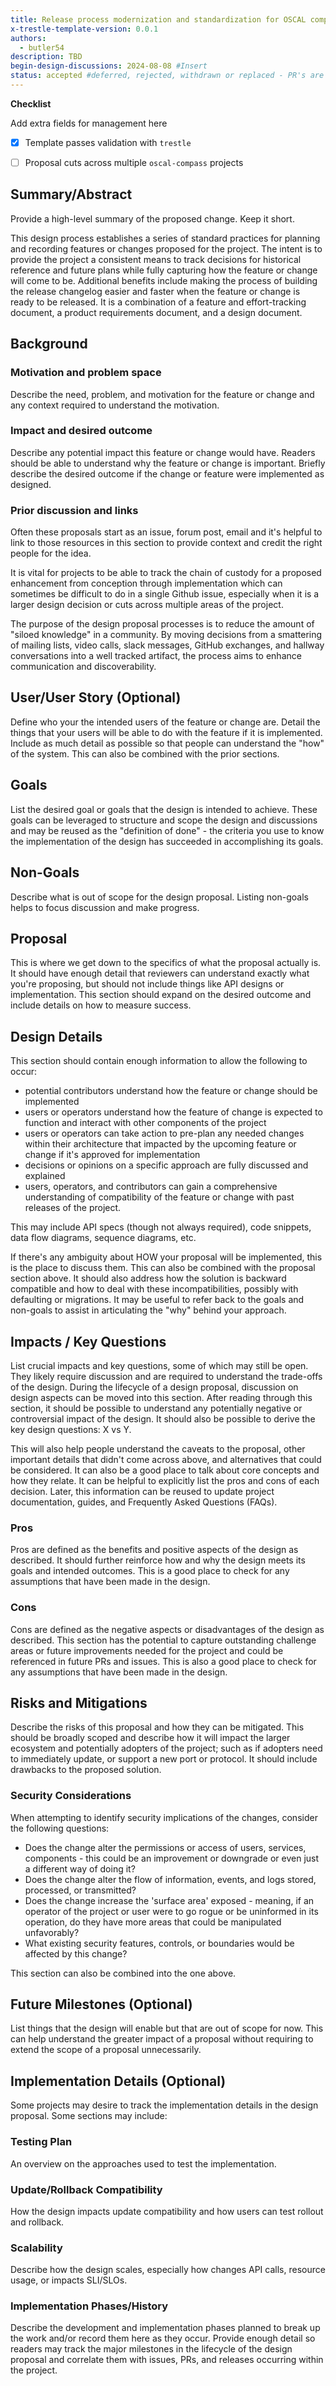 ```yaml
---
title: Release process modernization and standardization for OSCAL compass
x-trestle-template-version: 0.0.1
authors:
  - butler54
description: TBD
begin-design-discussions: 2024-08-08 #Insert
status: accepted #deferred, rejected, withdrawn or replaced - PR's are not accepted. Status is based on main. Rejected is unlikely to exist except where a clear record is required 
---
```


**Checklist**


<!--> Add extra fields for management here <!-->

- [x] Template passes validation with `trestle`
- [ ] Proposal cuts across multiple `oscal-compass` projects



## Summary/Abstract

Provide a high-level summary of the proposed change. Keep it short.

This design process establishes a series of standard practices for planning and recording features or changes proposed for the project. The intent is to provide the project a consistent means to track decisions for historical reference and future plans while fully capturing how the feature or change will come to be. Additional benefits include making the process of building the release changelog easier and faster when the feature or change is ready to be released. It is a combination of a feature and effort-tracking document, a product requirements document, and a design document.

## Background

### Motivation and problem space

Describe the need, problem, and motivation for the feature or change and any context required to understand the motivation. 

### Impact and desired outcome

Describe any potential impact this feature or change would have. Readers should be able to understand why the feature or change is important. Briefly describe the desired outcome if the change or feature were implemented as designed. 

### Prior discussion and links

Often these proposals start as an issue, forum post, email and it's helpful to link to those resources in this section to provide context and credit the right people for the idea.

It is vital for projects to be able to track the chain of custody for a proposed enhancement from conception through implementation which can sometimes be difficult to do in a single Github issue, especially when it is a larger design decision or cuts across multiple areas of the project.

The purpose of the design proposal processes is to reduce the amount of "siloed knowledge" in a community. By moving decisions from a smattering of mailing lists, video calls, slack messages, GitHub exchanges, and hallway conversations into a well tracked artifact, the process aims to enhance communication and discoverability.

## User/User Story (Optional)

Define who your the intended users of the feature or change are. Detail the things that your users will be able to do with the feature if it is implemented. Include as much detail as possible so that people can understand the "how" of the system. This can also be combined with the prior sections.

## Goals

List the desired goal or goals that the design is intended to achieve. These goals can be leveraged to structure and scope the design and discussions and may be reused as the "definition of done" -  the criteria you use to know the implementation of the design has succeeded in accomplishing its goals.

## Non-Goals

Describe what is out of scope for the design proposal. Listing non-goals helps to focus discussion and make progress.

## Proposal

This is where we get down to the specifics of what the proposal actually is. It should have enough detail that reviewers can understand exactly what you're proposing, but should not include things like API designs or implementation. This section should expand on the desired outcome and include details on how to measure success.

## Design Details

This section should contain enough information to allow the following to occur:
* potential contributors understand how the feature or change should be implemented
* users or operators understand how the feature of change is expected to function and interact with other components of the project
* users or operators can take action to pre-plan any needed changes within their architecture that impacted by the upcoming feature or change if it's approved for implementation
* decisions or opinions on a specific approach are fully discussed and explained
* users, operators, and contributors can gain a comprehensive understanding of compatibility of the feature or change with past releases of the project.

This may include API specs (though not always required), code snippets, data flow diagrams, sequence diagrams, etc. 

If there's any ambiguity about HOW your proposal will be implemented, this is the place to discuss them. This can also be combined with the proposal section above. It should also address how the solution is backward compatible and how to deal with these incompatibilities, possibly with defaulting or migrations. It may be useful to refer back to the goals and non-goals to assist in articulating the "why" behind your approach.

## Impacts / Key Questions

List crucial impacts and key questions, some of which may still be open. They likely require discussion and are required to understand the trade-offs of the design. During the lifecycle of a design proposal, discussion on design aspects can be moved into this section. After reading through this section, it should be possible to understand any potentially negative or controversial impact of the design. It should also be possible to derive the key design questions: X vs Y.

This will also help people understand the caveats to the proposal, other important details that didn't come across above, and alternatives that could be considered. It can also be a good place to talk about core concepts and how they relate. It can be helpful to explicitly list the pros and cons of each decision. Later, this information can be reused to update project documentation, guides, and Frequently Asked Questions (FAQs).

### Pros
Pros are defined as the benefits and positive aspects of the design as described. It should further reinforce how and why the design meets its goals and intended outcomes. This is a good place to check for any assumptions that have been made in the design.
### Cons
Cons are defined as the negative aspects or disadvantages of the design as described. This section has the potential to capture outstanding challenge areas or future improvements needed for the project and could be referenced in future PRs and issues. This is also a good place to check for any assumptions that have been made in the design.
## Risks and Mitigations

Describe the risks of this proposal and how they can be mitigated. This should be broadly scoped and describe how it will impact the larger ecosystem and potentially adopters of the project; such as if adopters need to immediately update, or support a new port or protocol. It should include drawbacks to the proposed solution. 

### Security Considerations

When attempting to identify security implications of the changes, consider the following questions:
* Does the change alter the permissions or access of users, services, components - this could be an improvement or downgrade or even just a different way of doing it?
* Does the change alter the flow of information, events, and logs stored, processed, or transmitted?
* Does the change increase the 'surface area' exposed - meaning, if an operator of the project or user were to go rogue or be uninformed in its operation, do they have more areas that could be manipulated unfavorably?
* What existing security features, controls, or boundaries would be affected by this change?

This section can also be combined into the one above.


## Future Milestones (Optional)

List things that the design will enable but that are out of scope for now. This can help understand the greater impact of a proposal without requiring to extend the scope of a proposal unnecessarily.

## Implementation Details (Optional) 

Some projects may desire to track the implementation details in the design proposal. Some sections may include:

### Testing Plan

An overview on the approaches used to test the implementation.

### Update/Rollback Compatibility

How the design impacts update compatibility and how users can test rollout and rollback.

### Scalability

Describe how the design scales, especially how changes API calls, resource usage, or impacts SLI/SLOs.

### Implementation Phases/History

Describe the development and implementation phases planned to break up the work and/or record them here as they occur. Provide enough detail so readers may track the major milestones in the lifecycle of the design proposal and correlate them with issues, PRs, and releases occurring within the project.
